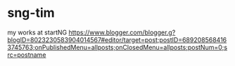 # sng-tim
my works at startNG
https://www.blogger.com/blogger.g?blogID=8023230583904014567#editor/target=post;postID=6892085684163745763;onPublishedMenu=allposts;onClosedMenu=allposts;postNum=0;src=postname
